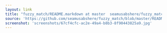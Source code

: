 ```yaml
---
layout: link
title: "fuzzy_match/README.markdown at master  seamusabshere/fuzzy_match  GitHub"
source: 'https://github.com/seamusabshere/fuzzy_match/blob/master/README.markdown'
screenshot: 'screenshots/67cf4cfc-ac2e-49a4-b8b3-8f90443825a9.jpg'
---
```


